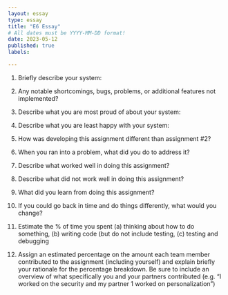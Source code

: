 ```yaml
---
layout: essay
type: essay
title: "E6 Essay"
# All dates must be YYYY-MM-DD format!
date: 2023-05-12
published: true
labels:

---
```

1) Briefly describe your system:

2) Any notable shortcomings, bugs, problems, or additional features not implemented?

3) Describe what you are most proud of about your system:

4) Describe what you are least happy with your system:

5) How was developing this assignment different than assignment #2?

6) When you ran into a problem, what did you do to address it?

7) Describe what worked well in doing this assignment?

8) Describe what did not work well in doing this assignment?

9) What did you learn from doing this assignment?

10) If you could go back in time and do things differently, what would you change?

11) Estimate the % of time you spent (a) thinking about how to do something, (b) writing code (but do not include testing, (c) testing and debugging

12) Assign an estimated percentage on the amount each team member contributed to the assignment (including yourself) and explain briefly your rationale for the percentage breakdown. Be sure to include an overview of what specifically you and your partners contributed (e.g. “I worked on the security and my partner 1 worked on personalization”)
